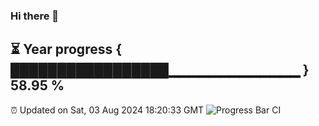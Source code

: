 ### Hi there 👋
⏳ Year progress { █████████████████▁▁▁▁▁▁▁▁▁▁▁▁▁ } 58.95 %
---
⏰ Updated on Sat, 03 Aug 2024 18:20:33 GMT
![Progress Bar CI](https://github.com/liununu/liununu/workflows/Progress%20Bar%20CI/badge.svg)
